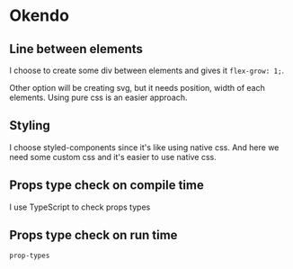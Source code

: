 # Okendo

## Line between elements

I choose to create some div between elements and gives it `flex-grow: 1;`.

Other option will be creating svg, but it needs position, width of each elements. Using pure css is an easier approach.

## Styling

I choose styled-components since it's like using native css. And here we need some custom css and it's easier to use native css.

## Props type check on compile time

I use TypeScript to check props types

## Props type check on run time

`prop-types`

